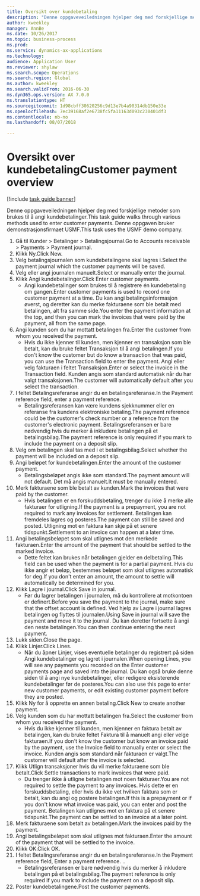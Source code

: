 ```yaml
--- 
title: Oversikt over kundebetaling
description: "Denne oppgaveveiledningen hjelper deg med forskjellige metoder som brukes til å angi kundebetalinger."
author: kweekley
manager: AnnBe
ms.date: 10/26/2017
ms.topic: business-process
ms.prod: 
ms.service: dynamics-ax-applications
ms.technology: 
audience: Application User
ms.reviewer: shylaw
ms.search.scope: Operations
ms.search.region: Global
ms.author: kweekley
ms.search.validFrom: 2016-06-30
ms.dyn365.ops.version: AX 7.0.0
ms.translationtype: HT
ms.sourcegitcommit: 1d98cbff30620256c9d13e7b4a90314db150e33e
ms.openlocfilehash: 7ec39168af2e6738fc5fa11163d093c230401df3
ms.contentlocale: nb-no
ms.lasthandoff: 08/07/2018

---
```

# <a name="customer-payment-overview"></a><span data-ttu-id="9ea4c-103">Oversikt over kundebetaling</span><span class="sxs-lookup"><span data-stu-id="9ea4c-103">Customer payment overview</span></span>

[!include [task guide banner](../../includes/task-guide-banner.md)]

<span data-ttu-id="9ea4c-104">Denne oppgaveveiledningen hjelper deg med forskjellige metoder som brukes til å angi kundebetalinger.</span><span class="sxs-lookup"><span data-stu-id="9ea4c-104">This task guide walks through various methods used to enter customer payments.</span></span> <span data-ttu-id="9ea4c-105">Denne oppgaven bruker demonstrasjonsfirmaet USMF.</span><span class="sxs-lookup"><span data-stu-id="9ea4c-105">This task uses the USMF demo company.</span></span>

1. <span data-ttu-id="9ea4c-106">Gå til Kunder > Betalinger > Betalingsjournal.</span><span class="sxs-lookup"><span data-stu-id="9ea4c-106">Go to Accounts receivable > Payments > Payment journal.</span></span>
2. <span data-ttu-id="9ea4c-107">Klikk Ny.</span><span class="sxs-lookup"><span data-stu-id="9ea4c-107">Click New.</span></span>
3. <span data-ttu-id="9ea4c-108">Velg betalingsjournalen som kundebetalingene skal lagres i.</span><span class="sxs-lookup"><span data-stu-id="9ea4c-108">Select the payment journal which the customer payments will be saved.</span></span>
4. <span data-ttu-id="9ea4c-109">Velg eller angi journalen manuelt.</span><span class="sxs-lookup"><span data-stu-id="9ea4c-109">Select or manually enter the journal.</span></span>
5. <span data-ttu-id="9ea4c-110">Klikk Angi kundebetalinger.</span><span class="sxs-lookup"><span data-stu-id="9ea4c-110">Click Enter customer payments.</span></span>
    * <span data-ttu-id="9ea4c-111">Angi kundebetalinger som brukes til å registrere én kundebetaling om gangen.</span><span class="sxs-lookup"><span data-stu-id="9ea4c-111">Enter customer payments is used to record one customer payment at a time.</span></span> <span data-ttu-id="9ea4c-112">Du kan angi betalingsinformasjon øverst, og deretter kan du merke fakturaene som ble betalt med betalingen, alt fra samme side.</span><span class="sxs-lookup"><span data-stu-id="9ea4c-112">You enter the payment information at the top, and then you can mark the invoices that were paid by the payment, all from the same page.</span></span>  
6. <span data-ttu-id="9ea4c-113">Angi kunden som du har mottatt betalingen fra.</span><span class="sxs-lookup"><span data-stu-id="9ea4c-113">Enter the customer from whom you received the payment.</span></span>
    * <span data-ttu-id="9ea4c-114">Hvis du ikke kjenner til kunden, men kjenner en transaksjon som ble betalt, kan du bruke feltet Transaksjon til å angi betalingen.</span><span class="sxs-lookup"><span data-stu-id="9ea4c-114">If you don't know the customer but do know a transaction that was paid, you can use the Transaction field to enter the payment.</span></span> <span data-ttu-id="9ea4c-115">Angi eller velg fakturaen i feltet Transaksjon.</span><span class="sxs-lookup"><span data-stu-id="9ea4c-115">Enter or select the invoice in the Transaction field.</span></span> <span data-ttu-id="9ea4c-116">Kunden angis som standard automatisk når du har valgt transaksjonen.</span><span class="sxs-lookup"><span data-stu-id="9ea4c-116">The customer will automatically default after you select the transaction.</span></span>  
7. <span data-ttu-id="9ea4c-117">I feltet Betalingsreferanse angir du en betalingsreferanse.</span><span class="sxs-lookup"><span data-stu-id="9ea4c-117">In the Payment reference field, enter a payment reference.</span></span>
    * <span data-ttu-id="9ea4c-118">Betalingsreferansen kan være kundens sjekknummer eller en referanse fra kundens elektroniske betaling.</span><span class="sxs-lookup"><span data-stu-id="9ea4c-118">The payment reference could be the customer's check number or a reference from the customer's electronic payment.</span></span> <span data-ttu-id="9ea4c-119">Betalingsreferansen er bare nødvendig hvis du merker å inkludere betalingen på et betalingsbilag.</span><span class="sxs-lookup"><span data-stu-id="9ea4c-119">The payment reference is only required if you mark to include the payment on a deposit slip.</span></span>  
8. <span data-ttu-id="9ea4c-120">Velg om betalingen skal tas med i et betalingsbilag.</span><span class="sxs-lookup"><span data-stu-id="9ea4c-120">Select whether the payment will be included on a deposit slip.</span></span> 
9. <span data-ttu-id="9ea4c-121">Angi beløpet for kundebetalingen.</span><span class="sxs-lookup"><span data-stu-id="9ea4c-121">Enter the amount of the customer payment.</span></span>
    * <span data-ttu-id="9ea4c-122">Betalingsbeløpet angis ikke som standard.</span><span class="sxs-lookup"><span data-stu-id="9ea4c-122">The payment amount will not default.</span></span> <span data-ttu-id="9ea4c-123">Det må angis manuelt.</span><span class="sxs-lookup"><span data-stu-id="9ea4c-123">It must be manually entered.</span></span>  
10. <span data-ttu-id="9ea4c-124">Merk fakturaene som ble betalt av kunden.</span><span class="sxs-lookup"><span data-stu-id="9ea4c-124">Mark the invoices that were paid by the customer.</span></span>
    * <span data-ttu-id="9ea4c-125">Hvis betalingen er en forskuddsbetaling, trenger du ikke å merke alle fakturaer for utligning.</span><span class="sxs-lookup"><span data-stu-id="9ea4c-125">If the payment is a prepayment, you are not required to mark any invoices for settlement.</span></span> <span data-ttu-id="9ea4c-126">Betalingen kan fremdeles lagres og posteres.</span><span class="sxs-lookup"><span data-stu-id="9ea4c-126">The payment can still be saved and posted.</span></span> <span data-ttu-id="9ea4c-127">Utligning mot en faktura kan skje på et senere tidspunkt.</span><span class="sxs-lookup"><span data-stu-id="9ea4c-127">Settlement to an invoice can happen at a later time.</span></span>  
11. <span data-ttu-id="9ea4c-128">Angi betalingsbeløpet som skal utlignes mot den merkede fakturaen.</span><span class="sxs-lookup"><span data-stu-id="9ea4c-128">Enter the amount of the payment that should be settled to the marked invoice.</span></span> 
    * <span data-ttu-id="9ea4c-129">Dette feltet kan brukes når betalingen gjelder en delbetaling.</span><span class="sxs-lookup"><span data-stu-id="9ea4c-129">This field can be used when the payment is for a partial payment.</span></span> <span data-ttu-id="9ea4c-130">Hvis du ikke angir et beløp, bestemmes beløpet som skal utlignes automatisk for deg.</span><span class="sxs-lookup"><span data-stu-id="9ea4c-130">If you don't enter an amount, the amount to settle will automatically be determined for you.</span></span>  
12. <span data-ttu-id="9ea4c-131">Klikk Lagre i journal.</span><span class="sxs-lookup"><span data-stu-id="9ea4c-131">Click Save in journal.</span></span>
    * <span data-ttu-id="9ea4c-132">Før du lagrer betalingen i journalen, må du kontrollere at motkontoen er definert.</span><span class="sxs-lookup"><span data-stu-id="9ea4c-132">Before you save the payment to the journal, make sure that the offset account is defined.</span></span> <span data-ttu-id="9ea4c-133">Ved hjelp av Lagre i journal lagres betalingen og flyttes til journalen.</span><span class="sxs-lookup"><span data-stu-id="9ea4c-133">Using Save in journal will save the payment and move it to the journal.</span></span> <span data-ttu-id="9ea4c-134">Du kan deretter fortsette å angi den neste betalingen.</span><span class="sxs-lookup"><span data-stu-id="9ea4c-134">You can then continue entering the next payment.</span></span>  
13. <span data-ttu-id="9ea4c-135">Lukk siden.</span><span class="sxs-lookup"><span data-stu-id="9ea4c-135">Close the page.</span></span>
14. <span data-ttu-id="9ea4c-136">Klikk Linjer.</span><span class="sxs-lookup"><span data-stu-id="9ea4c-136">Click Lines.</span></span>
    * <span data-ttu-id="9ea4c-137">Når du åpner Linjer, vises eventuelle betalinger du registrert på siden Angi kundebetalinger og lagret i journalen.</span><span class="sxs-lookup"><span data-stu-id="9ea4c-137">When opening Lines, you will see any payments you recorded on the Enter customer payments page and saved into the journal.</span></span> <span data-ttu-id="9ea4c-138">Du kan også bruke denne siden til å angi nye kundebetalinger, eller redigere eksisterende kundebetalinger før de posteres.</span><span class="sxs-lookup"><span data-stu-id="9ea4c-138">You can also use this page to enter new customer payments, or edit existing customer payment before they are posted.</span></span>  
15. <span data-ttu-id="9ea4c-139">Klikk Ny for å opprette en annen betaling.</span><span class="sxs-lookup"><span data-stu-id="9ea4c-139">Click New to create another payment.</span></span> 
16. <span data-ttu-id="9ea4c-140">Velg kunden som du har mottatt betalingen fra.</span><span class="sxs-lookup"><span data-stu-id="9ea4c-140">Select the customer from whom you received the payment.</span></span>
    * <span data-ttu-id="9ea4c-141">Hvis du ikke kjenner til kunden, men kjenner en faktura betalt av betalingen, kan du bruke feltet Faktura til å manuelt angi eller velge fakturaen.</span><span class="sxs-lookup"><span data-stu-id="9ea4c-141">If you don't know the customer but know an invoice paid by the payment, use the Invoice field to manually enter or select the invoice.</span></span> <span data-ttu-id="9ea4c-142">Kunden angis som standard når fakturaen er valgt.</span><span class="sxs-lookup"><span data-stu-id="9ea4c-142">The customer will default after the invoice is selected.</span></span>  
17. <span data-ttu-id="9ea4c-143">Klikk Utlign transaksjoner hvis du vil merke fakturaene som ble betalt.</span><span class="sxs-lookup"><span data-stu-id="9ea4c-143">Click Settle transactions to mark invoices that were paid.</span></span>
    * <span data-ttu-id="9ea4c-144">Du trenger ikke å utligne betalingen mot noen fakturaer.</span><span class="sxs-lookup"><span data-stu-id="9ea4c-144">You are not required to settle the payment to any invoices.</span></span> <span data-ttu-id="9ea4c-145">Hvis dette er en forskuddsbetaling, eller hvis du ikke vet hvilken faktura som er betalt, kan du angi og postere betalingen.</span><span class="sxs-lookup"><span data-stu-id="9ea4c-145">If this is a prepayment or if you don't know what invoice was paid, you can enter and post the payment.</span></span> <span data-ttu-id="9ea4c-146">Betalingen kan utlignes mot en faktura på et senere tidspunkt.</span><span class="sxs-lookup"><span data-stu-id="9ea4c-146">The payment can be settled to an invoice at a later point.</span></span>  
18. <span data-ttu-id="9ea4c-147">Merk fakturaene som betalt av betalingen.</span><span class="sxs-lookup"><span data-stu-id="9ea4c-147">Mark the invoices paid by the payment.</span></span> 
19. <span data-ttu-id="9ea4c-148">Angi betalingsbeløpet som skal utlignes mot fakturaen.</span><span class="sxs-lookup"><span data-stu-id="9ea4c-148">Enter the amount of the payment that will be settled to the invoice.</span></span>
20. <span data-ttu-id="9ea4c-149">Klikk OK.</span><span class="sxs-lookup"><span data-stu-id="9ea4c-149">Click OK.</span></span>
21. <span data-ttu-id="9ea4c-150">I feltet Betalingsreferanse angir du en betalingsreferanse.</span><span class="sxs-lookup"><span data-stu-id="9ea4c-150">In the Payment reference field, Enter a payment reference.</span></span> <span data-ttu-id="9ea4c-151">.</span><span class="sxs-lookup"><span data-stu-id="9ea4c-151">.</span></span>
    * <span data-ttu-id="9ea4c-152">Betalingsreferansen er bare nødvendig hvis du merker å inkludere betalingen på et betalingsbilag.</span><span class="sxs-lookup"><span data-stu-id="9ea4c-152">The payment reference is only required if you mark to include the payment on a deposit slip.</span></span>  
22. <span data-ttu-id="9ea4c-153">Poster kundebetalingene.</span><span class="sxs-lookup"><span data-stu-id="9ea4c-153">Post the customer payments.</span></span> 


